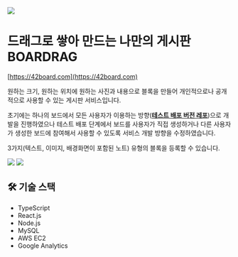 ![](https://api.42board.com/images/ogimage.png)

# 드래그로 쌓아 만드는 나만의 게시판 BOARDRAG

[https://42board.com](https://42board.com)

원하는 크기, 원하는 위치에 원하는 사진과 내용으로 블록을 만들어 개인적으로나 공개적으로 사용할 수 있는 게시판 서비스입니다.

초기에는 하나의 보드에서 모든 사용자가 이용하는 방향([**테스트 배포 버전 레포**](https://github.com/GitSeob/42board_v1))으로 개발을 진행하였으나 테스트 배포 단계에서 보드를 사용자가 직접 생성하거나 다른 사용자가 생성한 보드에 참여해서 사용할 수 있도록 서비스 개발 방향을 수정하였습니다.

3가지(텍스트, 이미지, 배경화면이 포함된 노트) 유형의 블록을 등록할 수 있습니다.

![](https://images.velog.io/images/anjoy/post/964317a7-8c70-47de-b2bb-ed0cce98fc36/boardrag_1.gif)
![](https://images.velog.io/images/anjoy/post/540137f4-ded8-4f77-9df4-3fe833884a13/boardrag_2.gif)

## 🛠 기술 스택
- TypeScript
- React.js
- Node.js
- MySQL
- AWS EC2
- Google Analytics
